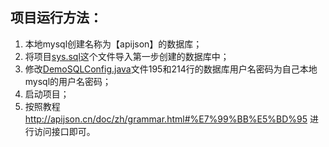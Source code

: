 ## 项目运行方法：
1. 本地mysql创建名称为【apijson】的数据库；
2. 将项目[sys.sql](src/main/resources/sql/sys.sql)这个文件导入第一步创建的数据库中；
3. 修改[DemoSQLConfig.java](src/main/java/org/example/apijsonbetest/config/DemoSQLConfig.java)文件195和214行的数据库用户名密码为自己本地mysql的用户名密码；
4. 启动项目；
5. 按照教程 http://apijson.cn/doc/zh/grammar.html#%E7%99%BB%E5%BD%95 进行访问接口即可。
